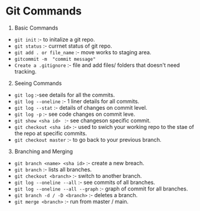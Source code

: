 
#  Git Commands
1.  Basic Commands
- `git init` :- to initalize a git repo.
- `git status` :- currnet status of git repo.
- `git add . or file_name` :- move works to staging area.
- `gitcommit -m  "commit message"`
- `Create a .gitignore` :- file and add files/ folders that doesn't need tracking.      

2. Seeing Commands
- `git log` :-see details for all the commits.
- `git log --oneline` :- 1 liner details for all commits.
- `git log --stat` :- details of changes on commit level.
- `git log -p` :- see code changes on commit leve.
- `git show <sha id> ` :-  see changeson specific commit.
- `git checkout <sha id>` :- used to swich your working repo to the stae of the repo at specific commits.
- `git checkout master` :- to go back to your previous branch.

3. Branching and Merging
- `git branch <name> <sha id>` :- create a new breach.
- `git branch` :- lists all branches.
- `git checkout <branch>` :- switch to another branch.
- `git log --oneline --all` :- see commits of all branches.
- `git log --oneline --all --graph` :- graph of commit for all branches.
- `git branch -d / -D <branch>` :- deletes a branch.
- `git merge <branch>` :- run from master / main.
